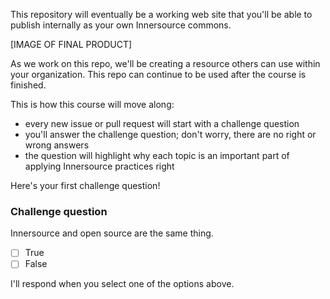 This repository will eventually be a working web site that you'll be able to publish internally as your own Innersource commons.

[IMAGE OF FINAL PRODUCT]

As we work on this repo, we'll be creating a resource others can use within your organization. This repo can continue to be used after the course is finished. 

This is how this course will move along:
- every new issue or pull request will start with a challenge question
- you'll answer the challenge question; don't worry, there are no right or wrong answers
- the question will highlight why each topic is an important part of applying Innersource practices right

Here's your first challenge question!

### Challenge question

Innersource and open source are the same thing.

- [ ] True
- [ ] False

I'll respond when you select one of the options above.